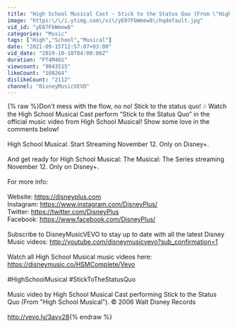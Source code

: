 ```yaml
---
title: "High School Musical Cast - Stick to the Status Quo (From \"High School Musical\")"
image: "https:\/\/i.ytimg.com\/vi\/yE07FbWmew8\/hqdefault.jpg"
vid_id: "yE07FbWmew8"
categories: "Music"
tags: ["High","School","Musical"]
date: "2021-09-15T12:57:07+03:00"
vid_date: "2019-10-18T04:00:06Z"
duration: "PT4M46S"
viewcount: "9843515"
likeCount: "108264"
dislikeCount: "2112"
channel: "DisneyMusicVEVO"
---
```

{% raw %}Don't mess with the flow, no no! Stick to the status quo! 🎶 Watch the High School Musical Cast perform “Stick to the Status Quo” in the official music video from High School Musical! Show some love in the comments below!<br /><br />High School Musical. Start Streaming November 12. Only on Disney+.<br /><br />And get ready for High School Musical: The Musical: The Series streaming November 12. Only on Disney+.<br /><br />For more info:<br /><br />Website: <a rel="nofollow" target="blank" href="https://disneyplus.com">https://disneyplus.com</a><br />Instagram: <a rel="nofollow" target="blank" href="https://www.instagram.com/DisneyPlus/">https://www.instagram.com/DisneyPlus/</a><br />Twitter: <a rel="nofollow" target="blank" href="https://twitter.com/DisneyPlus">https://twitter.com/DisneyPlus</a><br />Facebook: <a rel="nofollow" target="blank" href="https://www.facebook.com/DisneyPlus/">https://www.facebook.com/DisneyPlus/</a><br /><br />Subscribe to DisneyMusicVEVO to stay up to date with all the latest Disney Music videos: <a rel="nofollow" target="blank" href="http://youtube.com/disneymusicvevo?sub_confirmation=1">http://youtube.com/disneymusicvevo?sub_confirmation=1</a><br /><br />Watch all High School Musical music videos here: <a rel="nofollow" target="blank" href="https://disneymusic.co/HSMComplete/Vevo">https://disneymusic.co/HSMComplete/Vevo</a><br /><br />#HighSchoolMusical #StickToTheStatusQuo<br /><br />Music video by High School Musical Cast performing Stick to the Status Quo (From &quot;High School Musical&quot;). © 2006 Walt Disney Records<br /><br /><a rel="nofollow" target="blank" href="http://vevo.ly/3avv28">http://vevo.ly/3avv28</a>{% endraw %}
